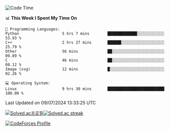 
<!--START_SECTION:waka-->
![Code Time](http://img.shields.io/badge/Code%20Time-3%2C554%20hrs%2022%20mins-blue)

📊 **This Week I Spent My Time On** 

```text
💬 Programming Languages: 
Python                   5 hrs 7 mins        █████████████░░░░░░░░░░░░   53.93 % 
C++                      2 hrs 27 mins       ██████░░░░░░░░░░░░░░░░░░░   25.79 % 
Other                    56 mins             ██░░░░░░░░░░░░░░░░░░░░░░░   09.89 % 
C                        46 mins             ██░░░░░░░░░░░░░░░░░░░░░░░   08.12 % 
Image (svg)              12 mins             █░░░░░░░░░░░░░░░░░░░░░░░░   02.26 % 

💻 Operating System: 
Linux                    9 hrs 30 mins       █████████████████████████   100.00 % 
```


 Last Updated on 09/07/2024 13:33:25 UTC
<!--END_SECTION:waka-->


[![Solved.ac프로필](http://mazassumnida.wtf/api/generate_badge?boj=hckim96)](https://solved.ac/hckim96)[![Solved.ac streak](http://mazandi.herokuapp.com/api?handle=hckim96&theme=dark)](https://solved.ac/hckim96)


[![CodeForces Profile](https://cf.leed.at?id=hckim96)](https://codeforces.com/profile/hckim96)

